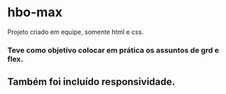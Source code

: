 # hbo-max
Projeto criado em equipe, somente html e css.
### Teve como objetivo colocar em prática os assuntos de grd e flex.
## Também foi incluído responsividade.

